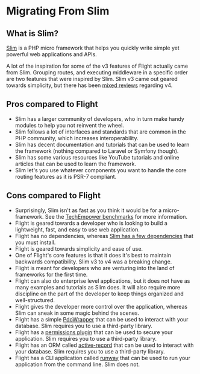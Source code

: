 # Migrating From Slim

## What is Slim?
[Slim](https://slimframework.com) is a PHP micro framework that helps you quickly write simple yet powerful web applications and APIs.

A lot of the inspiration for some of the v3 features of Flight actually came from Slim. Grouping routes, and executing middleware in a 
specific order are two features that were inspired by Slim. Slim v3 came out geared towards simplicity, but there has been 
[mixed reviews](https://github.com/slimphp/Slim/issues/2770) regarding v4.

## Pros compared to Flight

- Slim has a larger community of developers, who in turn make handy modules to help you not reinvent the wheel.
- Slim follows a lot of interfaces and standards that are common in the PHP community, which increases interoperability.
- Slim has decent documentation and tutorials that can be used to learn the framework (nothing compared to Laravel or Symfony though).
- Slim has some various resources like YouTube tutorials and online articles that can be used to learn the framework.
- Slim let's you use whatever components you want to handle the core routing features as it is PSR-7 compliant.

## Cons compared to Flight

- Surprisingly, Slim isn't as fast as you think it would be for a micro-framework. See the 
  [TechEmpower benchmarks](https://www.techempower.com/benchmarks/#hw=ph&test=fortune&section=data-r22&l=zik073-cn3) 
  for more information.
- Flight is geared towards a developer who is looking to build a lightweight, fast, and easy to use web application.
- Flight has no dependencies, whereas [Slim has a few dependencies](https://github.com/slimphp/Slim/blob/4.x/composer.json) that you must install.
- Flight is geared towards simplicity and ease of use.
- One of Flight's core features is that it does it's best to maintain backwards compatibility. Slim v3 to v4 was a breaking change.
- Flight is meant for developers who are venturing into the land of frameworks for the first time.
- Flight can also do enterprise level applications, but it does not have as many examples and tutorials as Slim does.
  It will also require more discipline on the part of the developer to keep things organized and well-structured.
- Flight gives the developer more control over the application, whereas Slim can sneak in some magic behind the scenes.
- Flight has a simple [PdoWrapper](/awesome-plugins/pdo-wrapper) that can be used to interact with your database. Slim requires you to use 
  a third-party library.
- Flight has a [permissions plugin](/awesome-plugins/permissions) that can be used to secure your application. Slim requires you to use 
  a third-party library.
- Flight has an ORM called [active-record](/awesome-plugins/active-record) that can be used to interact with your database. Slim requires you to use 
  a third-party library.
- Flight has a CLI application called [runway](/awesome-plugins/runway) that can be used to run your application from the command line. Slim does not.